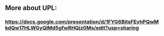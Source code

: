 ## More about UPL: 
### https://docs.google.com/presentation/d/1FYG6BjtsFEvhPQwMkdQw17HLWGyQlMd5gfwRHQjz0Ms/edit?usp=sharing
